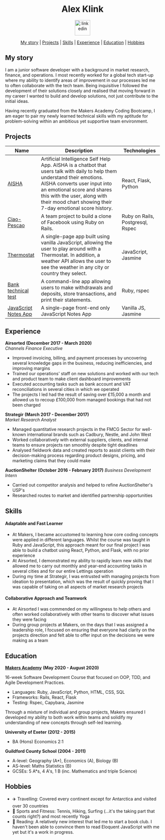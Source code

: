 <div align="center">
<h1> Alex Klink </h1>
<a href="https://www.linkedin.com/in/alex-klink-88b4a879/"><img src="https://www.iconfinder.com/data/icons/free-social-icons/67/linkedin_circle_color-512.png" alt="linkedin" hspace="50" height="50" width="50"></a>
</div>

<div align="center">

[My story](#my-story) |
[Projects](#projects) |
[Skills](#skills) |
[Experience](#experience) |
[Education](#education) |
[Hobbies](#hobbies)

</div>

## My story

I am a junior software developer with a background in market research, finance, and operations. I most recently worked for a global tech start-up where my ability to identify areas of improvement in our processes led me to often collaborate with the tech team. Being inquisitive I followed the development of their solutions closely and realised that moving forward in my career I wanted to build and develop solutions, not just contribute to the initial ideas. 

Having recently graduated from the Makers Academy Coding Bootcamp, I am eager to pair my newly learned technical skills with my aptitude for problem-solving within an ambitious yet supportive team environment. 

## Projects

Name | Description | Technologies
-----|-------------|-------------|
[AISHA](https://github.com/aravzpatel/AIsha) | Artificial Intelligence Self Help App. AISHA is a chatbot that users talk with daily to help them understand their emotions. AISHA converts user input into an emotional score and shares this with the user, along with their mood chart showing their 7-day emotional score history. | React, Flask, Python |
[Ciao-Pescao](https://github.com/04alexklink/acebook_ciao_pescao)| A team project to build a clone of Facebook using Ruby on Rails. | Ruby on Rails, Postgresql, Rspec |
[Thermostat](https://github.com/04alexklink/JavaScriptThermostat)| A single-page app built using vanilla JavaScript, allowing the user to play around with a Thermostat. In addition, a weather API allows the user to see the weather in any city or country they select.  | JavaScript, Jasmine |
[Bank technical test](https://github.com/04alexklink/RubyBankTechTest) | A command-line app allowing users to make withdrawals and deposits, store transactions, and print their statements. | Ruby, rspec |
[JavaScript Notes App](https://github.com/04alexklink/JSNotesApp) | A single-page front-end only JavaScript Notes App | Vanilla JS, Jasmine |

## Experience

**Airsorted** **(December 2017 - March 2020)**    
*Channels Finance Executive*  
- Improved invoicing, billing, and payment processes by uncovering several knowledge gaps in the business, reducing inefficiencies, and improving margins
- Trained our operations' staff on new solutions and worked with our tech and product team to make client dashboard improvements
- Executed accounting tasks such as bank account and VAT reconciliations in several cities in which we operated
- The projects I led had the result of saving over £15,000 a month and allowed us to recoup £100,000 from managed bookings that had not been charged

**Strategir** **(March 2017 - December 2017)**   
*Market Research Analyst*
- Managed quantitative research projects in the FMCG Sector for well-known international brands such as Cadbury, Nestle, and John West  
- Worked collaboratively with external suppliers, clients, and internal teams to ensure projects ran smoothly despite tight deadlines 
- Analysed fieldwork data and created reports to assist clients with their decision-making process regarding product designs, pricing, and marketing claims that they could make 

**AuctionShelter** **(October 2016 - February 2017)**
*Business Development Intern*
- Carried out competitor analysis and helped to refine AuctionShelter's USP's
- Researched routes to market and identified partnership opportunities

## Skills

#### Adaptable and Fast Learner

- At Makers, I became accustomed to learning how core coding concepts were applied in different languages. Whilst the course was taught in Ruby and JavaScript, this approach meant for our final project I was able to build a chatbot using React, Python, and Flask, with no prior experience 
- At Airsorted, I demonstrated my ability to rapidly learn new skills that allowed me to carry out monthly and year-end accounting tasks in several cities and for our entire Lettings operation 
- During my time at Strategir, I was entrusted with managing projects from ideation to presentation, which was the result of quickly proving that I was capable of taking on all aspects of market research projects

#### Collaborative Approach and Teamwork

- At Airsorted I was commended on my willingness to help others and often worked collaboratively with other teams to discover what issues they were facing
- During group projects at Makers, on the days that I was assigned a leadership role, I focused on ensuring that everyone had clarity on the projects direction and felt able to offer input on the decisions we were making as a team

## Education

[**Makers Academy**](https://makers.tech/) **(May 2020 - August 2020)**

16-week Software Development Course that focused on OOP, TDD, and Agile Development Practices.

- Languages: Ruby, JavaScript, Python, HTML, CSS, SQL
- Frameworks: Rails, React, Flask
- Testing: Rspec, Capybara, Jasmine 

Through a mixture of individual and group projects, Makers ensured I developed my ability to both work within teams and solidify my understanding of new concepts through self-led learning.

**University of Exeter** **(2012 - 2015)**

- BA (Hons) Economics 2:1

**Guildford County School** **(2004 - 2011)**

- A-level: Geography (A*), Economics (A), Biology (B)
- AS-level: Maths Statistics (B)
- GCSEs: 5 A*s, 4 A's, 1 B (inc. Mathematics and triple Science)

## Hobbies

- :airplane: Travelling: Covered every continent except for Antarctica and visited over 30 countries
- :tennis: Sports and Fitness: Tennis, Hiking, Surfing (...it's the taking part that counts right?) and most recently Yoga
- :book: Reading: A relatively new interest that led me to start a book club. I haven't been able to convince them to read Eloquent JavaScript with me yet but it's a work in progress.  